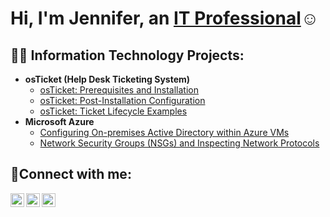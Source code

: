 <h1>Hi, I'm Jennifer, an <a href="https://linkedin.com/in/Jennifer Collins">IT Professional</a>☺</h1>

<h2>👨‍💻 Information Technology Projects:</h2>

- <b>osTicket (Help Desk Ticketing System)</b>
  - [osTicket: Prerequisites and Installation](https://github.com/jmonic/osticket-prereqs)
  - [osTicket: Post-Installation Configuration](https://github.com/jmonic/post-install-config)
  - [osTicket: Ticket Lifecycle Examples](https://github.com/jmonic/ticket-lifecycle)
- <b>Microsoft Azure</b>
  - [Configuring On-premises Active Directory within Azure VMs](https://github.com/jmonic/configure-ad)
  - [Network Security Groups (NSGs) and Inspecting Network Protocols](https://github.com/jmonic/azure-network-protocols)

<h2>🤳Connect with me:</h2>

[<img align="left" alt="Josh | Twitter" width="22px" src="https://cdn.jsdelivr.net/npm/simple-icons@v3/icons/twitter.svg" />][twitter]
[<img align="left" alt="Josh | LinkedIn" width="22px" src="https://cdn.jsdelivr.net/npm/simple-icons@v3/icons/linkedin.svg" />][linkedin]
[<img align="left" alt="Josh | Instagram" width="22px" src="https://cdn.jsdelivr.net/npm/simple-icons@v3/icons/instagram.svg" />][instagram]

[twitter]: https://twitter.com/Josh
[instagram]: https://www.instagram.com/Josh
[linkedin]: https://linkedin.com/in/Josh
